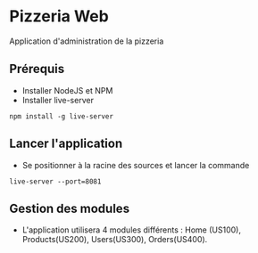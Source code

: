 # Pizzeria Web 
Application d'administration de la pizzeria

## Prérequis
* Installer NodeJS et NPM
* Installer live-server
```
npm install -g live-server
```

## Lancer l'application
* Se positionner à la racine des sources et lancer la commande
```
live-server --port=8081
```

## Gestion des modules
* L'application utilisera 4 modules différents : Home (US100), Products(US200), Users(US300), Orders(US400).

